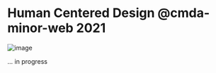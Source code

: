 # Human Centered Design @cmda-minor-web 2021

![image](https://user-images.githubusercontent.com/33430669/116612624-10336b00-a938-11eb-97e4-023f3afcd419.png)

... in progress